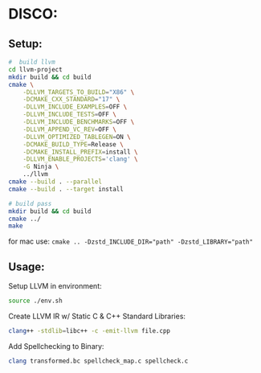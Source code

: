 # DISCO:


## Setup:
```bash
#  build llvm
cd llvm-project
mkdir build && cd build
cmake \
    -DLLVM_TARGETS_TO_BUILD="X86" \
    -DCMAKE_CXX_STANDARD="17" \
    -DLLVM_INCLUDE_EXAMPLES=OFF \
    -DLLVM_INCLUDE_TESTS=OFF \
    -DLLVM_INCLUDE_BENCHMARKS=OFF \
    -DLLVM_APPEND_VC_REV=OFF \
    -DLLVM_OPTIMIZED_TABLEGEN=ON \
    -DCMAKE_BUILD_TYPE=Release \
    -DCMAKE_INSTALL_PREFIX=install \
    -DLLVM_ENABLE_PROJECTS='clang' \
    -G Ninja \
    ../llvm
cmake --build . --parallel
cmake --build . --target install

# build pass
mkdir build && cd build
cmake ../
make
```

for mac use:
```cmake .. -Dzstd_INCLUDE_DIR="path" -Dzstd_LIBRARY="path"```

## Usage:
Setup LLVM in environment:
```bash
source ./env.sh
```
Create LLVM IR w/ Static C & C++ Standard Libraries:
```bash
clang++ -stdlib=libc++ -c -emit-llvm file.cpp
```
Add Spellchecking to Binary: 
```bash
clang transformed.bc spellcheck_map.c spellcheck.c
```